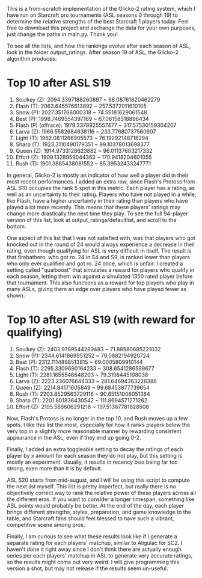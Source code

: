 This is a from-scratch implementation of the Glicko-2 rating system, which I have run on Starcraft pro tournaments (ASL seasons 0 through 19) to determine the relative strengths of the best Starcraft 1 players today. Feel free to download this project and exchange the data for your own purposes, just change the paths in main.py. Thank you!

To see all the lists, and how the rankings evolve after each season of ASL, look in the folder output_ratings. After season 19 of ASL, the Glicko-2 algorithm produces:

Top 10 after ASL S19
========================
1. Soulkey (Z): 2094.3397188260897 ~ 68.08761820462279 
2. Flash (T): 2063.645576613892 ~ 257.5372011610105 
3. Snow (P): 2027.351766000318 ~ 74.55181629061548
4. Best (P): 1998.7469554397169 ~ 67.06158518896434 
5. Flash (P) (offrace): 1979.3378925557477 ~ 317.57530159304207 
6. Larva (Z): 1966.5582684638116 ~ 233.77680737560607 
7. Light (T): 1962.0811266905573 ~ 76.19292148718294 
8. Sharp (T): 1923.3110490179351 ~ 99.10378013698377 
9. Queen (Z): 1914.9733128623882 ~ 96.01137603217332 
10. Effort (Z): 1909.1328959044363 ~ 170.9418204601055 
11. Rush (T): 1901.3885438081552 ~ 85.39532433247771


In general, Glicko-2 is mostly an indicator of how well a player did in their most recent performances. I added an extra row, since Flash's Protoss from ASL S10 occupies the rank 5 spot in this metric. Each player has a rating, as well as an uncertainty to their rating. Players who have not played in a while, like Flash, have a higher uncertainty in their rating than players who have played a lot more recently. This means that these players' ratings may change more drastically the next time they play. To see the full 94-player version of this list, look at output_ratings/defaultlist, and scroll to the bottom.

One aspect of this list that I was not satisfied with, was that players who got knocked out in the round of 24 would always experience a decrease in their rating, even though qualifying for ASL is very difficult in itself. The result is that firebathero, who got ro. 24 in S4 and S9, is ranked lower than players who only ever qualified and got ro. 24 once, which is unfair. I created a setting called "qualboost" that simulates a reward for players who qualify in each season, letting them win against a simulated 1350 rated player before that tournament. This also functions as a reward for top players who play in many ASLs, giving them an edge over players who have played fewer as shown:

Top 10 after ASL S19 (with reward for qualifying)
========================
1. Soulkey (Z): 2403.9789544289483 ~ 71.88580685221032
2. Snow (P): 2344.6141869951252 ~ 79.0882194920724
3. Best (P): 2312.1114898513815 ~ 69.0005809910144 
4. Flash (T): 2295.3309690164233 ~ 308.6541286599677 
5. Light (T): 2281.1655546648203 ~ 79.3198445108038 
6. Larva (Z): 2223.236076644333 ~ 281.64694363226386 
7. Queen (Z): 2214.84171605849 ~ 99.68453877739654 
8. Rush (T): 2203.8529563729116 ~ 90.65151008051384 
9. Sharp (T): 2201.801836430542 ~ 111.8694571271262 
10. Effort (Z): 2195.586606291218 ~ 197.51367781628508 

Now, Flash's Protoss is no longer in the top 10, and Rush moves up a few spots. I like this list the most, especially for how it ranks players below the very top in a slightly more reasonable manner by rewarding consistent appearance in the ASL, even if they end up going 0-2.

Finally, I added an extra toggleable setting to decay the ratings of each player by x amount for each season they do not play, but this setting is mostly an experiment. Usually, it results in recency bias being far too strong, even more than it is by default.

ASL S20 starts from mid-august, and I will be using this script to compute the next list myself. This list is pretty imperfect, but really there is no objectively correct way to rank the relative power of these players across all the different eras. If you want to consider a longer timespan, something like ASL points would probably be better. At the end of the day, each player brings different strengths, styles, preparation, and game knowledge to the table, and Starcraft fans should feel blessed to have such a vibrant, competitive scene among pros.

Finally, I am curious to see what these results look like if I generate a separate rating for each players' matchup, similar to Aligulac for SC2. I haven't done it right away since I don't think there are actually enough series per each players' matchup in ASL to generate very accurate ratings, so the results might come out very weird. I will give programming this version a shot, but may not release if the results seem un-useful. 
